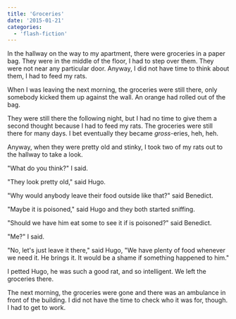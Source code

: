 ```yaml
---
title: 'Groceries'
date: '2015-01-21'
categories:
  - 'flash-fiction'
---
```


In the hallway on the way to my apartment, there were groceries in a paper bag.
They were in the middle of the floor, I had to step over them. They were not
near any particular door. Anyway, I did not have time to think about them, I had
to feed my rats.

<!-- truncate -->


When I was leaving the next morning, the groceries were still there, only
somebody kicked them up against the wall. An orange had rolled out of the bag.

They were still there the following night, but I had no time to give them a
second thought because I had to feed my rats. The groceries were still there for
many days. I bet eventually they became _gross_\-eries, heh, heh.

Anyway, when they were pretty old and stinky, I took two of my rats out to the
hallway to take a look.

"What do you think?" I said.

"They look pretty old," said Hugo.

"Why would anybody leave their food outside like that?" said Benedict.

"Maybe it is poisoned," said Hugo and they both started sniffing.

"Should we have him eat some to see it if is poisoned?" said Benedict.

"Me?" I said.

"No, let's just leave it there," said Hugo, "We have plenty of food whenever we
need it. He brings it. It would be a shame if something happened to him."

I petted Hugo, he was such a good rat, and so intelligent. We left the groceries
there.

The next morning, the groceries were gone and there was an ambulance in front of
the building. I did not have the time to check who it was for, though. I had to
get to work.

